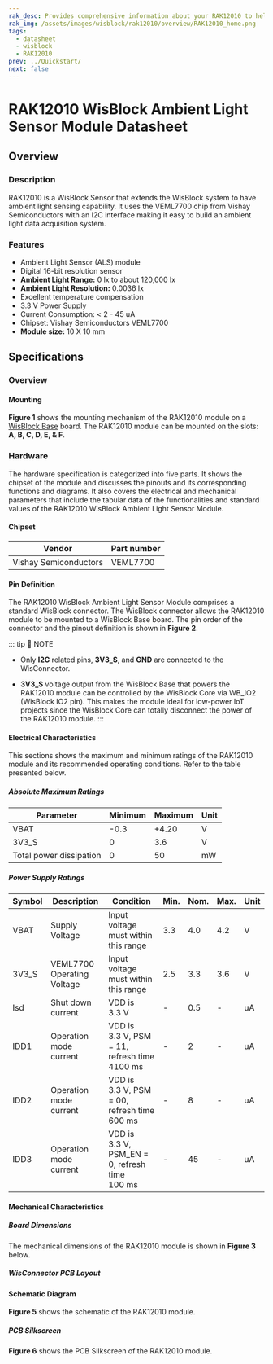 ```yaml
---
rak_desc: Provides comprehensive information about your RAK12010 to help you use it. This information includes technical specifications, characteristics, and requirements, and it also discusses the device components.
rak_img: /assets/images/wisblock/rak12010/overview/RAK12010_home.png
tags:
  - datasheet
  - wisblock
  - RAK12010
prev: ../Quickstart/
next: false
---
```


# RAK12010 WisBlock Ambient Light Sensor Module Datasheet

## Overview

### Description

RAK12010 is a WisBlock Sensor that extends the WisBlock system to have ambient light sensing capability. It uses the VEML7700 chip from Vishay Semiconductors with an I2C interface making it easy to build an ambient light data acquisition system.

### Features

- Ambient Light Sensor (ALS) module
- Digital 16-bit resolution sensor
- **Ambient Light Range:** 0&nbsp;lx to about 120,000&nbsp;lx 
- **Ambient Light Resolution:** 0.0036&nbsp;lx
- Excellent temperature compensation
- 3.3&nbsp;V Power Supply
- Current Consumption: < 2 - 45&nbsp;uA
- Chipset: Vishay Semiconductors VEML7700
- **Module size:** 10 X 10&nbsp;mm

## Specifications

### Overview

#### Mounting

**Figure 1** shows the mounting mechanism of the RAK12010 module on a [WisBlock Base](https://docs.rakwireless.com/Product-Categories/WisBlock/#wisblock-base) board. The RAK12010 module can be mounted on the slots: **A, B, C, D, E, & F**.

<rk-img
  src="/assets/images/wisblock/rak12010/datasheet/mounting-mechanism.png"
  width="50%"
  caption="RAK12010 mounting mechanism on a WisBlock Base module"
/>

### Hardware

The hardware specification is categorized into five parts. It shows the chipset of the module and discusses the pinouts and its corresponding functions and diagrams. It also covers the electrical and mechanical parameters that include the tabular data of the functionalities and standard values of the RAK12010 WisBlock Ambient Light Sensor Module.

#### Chipset
| Vendor                | Part number |
| --------------------- | ----------- |
| Vishay Semiconductors | VEML7700    |

#### Pin Definition

The RAK12010 WisBlock Ambient Light Sensor Module comprises a standard WisBlock connector. The WisBlock connector allows the RAK12010 module to be mounted to a WisBlock Base board. The pin order of the connector and the pinout definition is shown in **Figure 2**. 

<rk-img
  src="/assets/images/wisblock/rak12010/datasheet/rak12010_pinout.svg"
  width="60%"
  caption="RAK12010 Pinout Diagram"
/>

::: tip 📝 NOTE
- Only **I2C** related pins, **3V3_S**, and **GND** are connected to the WisConnector.

- **3V3_S** voltage output from the WisBlock Base that powers the RAK12010 module can be controlled by the WisBlock Core via WB_IO2 (WisBlock IO2 pin). This makes the module ideal for low-power IoT projects since the WisBlock Core can totally disconnect the power of the RAK12010 module.
::: 

#### Electrical Characteristics

This sections shows the maximum and minimum ratings of the RAK12010 module and its recommended operating conditions. Refer to the table presented below.

##### Absolute Maximum Ratings

| Parameter               | Minimum | Maximum | Unit |
| ----------------------- | ------- | ------- | ---- |
| VBAT                    | -0.3    | +4.20   | V    |
| 3V3_S                   | 0       | 3.6     | V    |
| Total power dissipation | 0       | 50      | mW   |

##### Power Supply Ratings

| Symbol | Description                 | Condition                                               | Min. | Nom. | Max. | Unit |
| ------ | --------------------------- | ------------------------------------------------------- | ---- | ---- | ---- | ---- |
| VBAT   | Supply Voltage              | Input voltage must within this range                    | 3.3  | 4.0  | 4.2  | V    |
| 3V3_S  | VEML7700 Operating  Voltage | Input voltage must within this range                    | 2.5  | 3.3  | 3.6  | V    |
| Isd    | Shut down current           | VDD is 3.3&nbsp;V                                       | -    | 0.5  | -    | uA   |
| IDD1   | Operation mode current      | VDD is 3.3&nbsp;V, PSM = 11, refresh time 4100&nbsp;ms  | -    | 2    | -    | uA   |
| IDD2   | Operation mode current      | VDD is 3.3&nbsp;V, PSM = 00, refresh time 600&nbsp;ms   | -    | 8    | -    | uA   |
| IDD3   | Operation mode current      | VDD is 3.3&nbsp;V, PSM_EN = 0, refresh time 100&nbsp;ms | -    | 45   | -    | uA   |

#### Mechanical Characteristics

##### Board Dimensions

The mechanical dimensions of the RAK12010 module is shown in **Figure 3** below.

<rk-img
  src="/assets/images/wisblock/rak12010/datasheet/mechanical-dimensions.png"
  width="60%"
  caption="RAK12010 Mechanical Dimensions"
/>

##### WisConnector PCB Layout

<rk-img
  src="/assets/images/wisblock/rak12010/datasheet/wisconnector-pcb.png"
  width="100%"
  caption="WisConnector PCB footprint and recommendations"
/>

#### Schematic Diagram

**Figure 5** shows the schematic of the RAK12010 module.

<rk-img
  src="/assets/images/wisblock/rak12010/datasheet/rak12010-schematic.png"
  width="80%"
  caption="RAK12010 WisBlock Module Schematics"
/>

##### PCB Silkscreen

**Figure 6** shows the PCB Silkscreen of the RAK12010 module.

<rk-img
  src="/assets/images/wisblock/rak12010/datasheet/pcb-silkscreen.png"
  width="20%"
  caption="RAK12010 PCB Silkscreen"
/>
